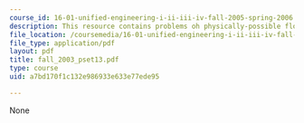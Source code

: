 ```yaml
---
course_id: 16-01-unified-engineering-i-ii-iii-iv-fall-2005-spring-2006
description: This resource contains problems oh physically-possible flows.
file_location: /coursemedia/16-01-unified-engineering-i-ii-iii-iv-fall-2005-spring-2006/a7bd170f1c132e986933e633e77ede95_fall_2003_pset13.pdf
file_type: application/pdf
layout: pdf
title: fall_2003_pset13.pdf
type: course
uid: a7bd170f1c132e986933e633e77ede95

---
```

None